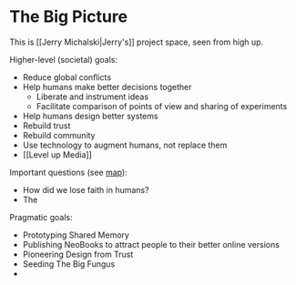 # The Big Picture

This is [[Jerry Michalski|Jerry's]] project space, seen from high up. 

Higher-level (societal) goals:

- Reduce global conflicts
- Help humans make better decisions together
	- Liberate and instrument ideas
	- Facilitate comparison of points of view and sharing of experiments
- Help humans design better systems 
- Rebuild trust
- Rebuild community
- Use technology to augment humans, not replace them
- [[Level up Media]]

Important questions (see [map](https://bra.in/4j4mGv)):

- How did we lose faith in humans?
- The 

Pragmatic goals:

- Prototyping Shared Memory 
- Publishing NeoBooks to attract people to their better online versions
- Pioneering Design from Trust
- Seeding The Big Fungus
- 